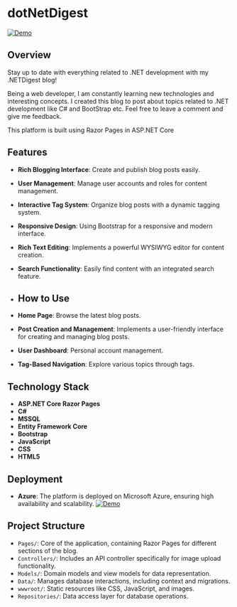 # dotNetDigest
[![Demo](https://img.shields.io/badge/DEMO-blue)](https://dotnetdigestweb.azurewebsites.net/)

## Overview
Stay up to date with everything related to .NET development with my .NETDigest blog!

Being a web developer, I am constantly learning new technologies and interesting concepts. I created this blog to post about topics related to .NET development like C# and BootStrap etc. Feel free to leave a comment and give me feedback.

This platform is built using Razor Pages in ASP.NET Core

## Features
- **Rich Blogging Interface**: Create and publish blog posts easily.
- **User Management**: Manage user accounts and roles for content management.
- **Interactive Tag System**: Organize blog posts with a dynamic tagging system.
- **Responsive Design**: Using Bootstrap for a responsive and modern interface.
- **Rich Text Editing**: Implements a powerful WYSIWYG editor for content creation.
- **Search Functionality**: Easily find content with an integrated search feature.

- ## How to Use
- **Home Page**: Browse the latest blog posts.
- **Post Creation and Management**: Implements a user-friendly interface for creating and managing blog posts.
- **User Dashboard**: Personal account management.
- **Tag-Based Navigation**: Explore various topics through tags.

## Technology Stack
- **ASP.NET Core Razor Pages**
- **C#**
- **MSSQL**
- **Entity Framework Core**
- **Bootstrap**
- **JavaScript**
- **CSS**
- **HTML5**

## Deployment
- **Azure**: The platform is deployed on Microsoft Azure, ensuring high availability and scalability.
[![Demo](https://img.shields.io/badge/DEMO-blue)](https://dotnetdigestweb.azurewebsites.net/)

## Project Structure
- `Pages/`: Core of the application, containing Razor Pages for different sections of the blog.
- `Controllers/`: Includes an API controller specifically for image upload functionality.
- `Models/`: Domain models and view models for data representation.
- `Data/`: Manages database interactions, including context and migrations.
- `wwwroot/`: Static resources like CSS, JavaScript, and images.
- `Repositories/`: Data access layer for database operations.
